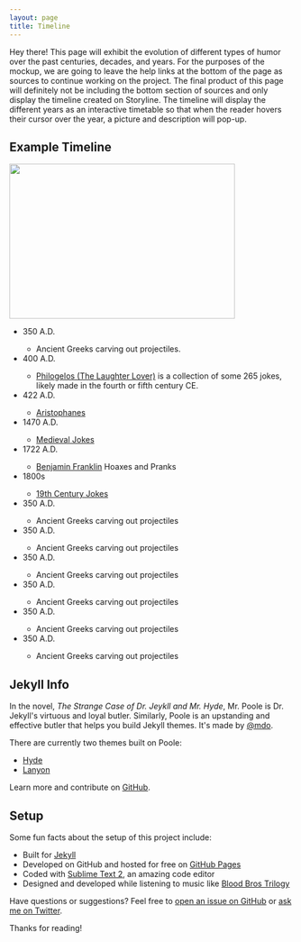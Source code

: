 ```yaml
---
layout: page
title: Timeline
---
```


<p class="message">
  Hey there! This page will exhibit the evolution of different types of humor over the past centuries, decades, and years. For the purposes of the mockup, we are going to leave the help links at the bottom of the page as sources to continue working on the project. The final product of this page will definitely not be including the bottom section of sources and only display the timeline created on Storyline. The timeline will display the different years as an interactive timetable so that when the reader hovers their cursor over the year, a picture and description will pop-up.
</p>

## Example Timeline
<a href="url"><img src="https://actamu.github.io/laughing-aggies/public/images/example_timeline.png" height="275" width="400" ></a>

<ul>
  <li>350 A.D.</li>
  <ul>
    <li>Ancient Greeks carving out projectiles.</li>
  </ul>
  <li>400 A.D.</li>
  <ul>
    <li><a href="http://www.stoa.org/diotima/anthology/quinn_jokes.shtml">Philogelos (The Laughter Lover)</a> is a               collection of some 265 jokes, likely made in the fourth or fifth century CE.</li>
  </ul>
  <li>422 A.D.</li>
  <ul>
    <li><a href="http://www.notable-quotes.com/a/aristophanes_quotes.html">Aristophanes</a></li>
  </ul>
  <li>1470 A.D.</li>
  <ul>
    <li><a href="http://www.medievalists.net/2013/08/medieval-jokes/">Medieval Jokes</a></li>
  </ul>
  <li>1722 A.D.</li>
  <ul>
    <li><a href="http://mentalfloss.com/article/62668/6-ben-franklins-greatest-hoaxes-and-pranks">Benjamin Franklin</a>         Hoaxes and Pranks</li>
  </ul>
  <li>1800s</li>
  <ul>
    <li><a href="https://www.npr.org/sections/npr-history-dept/2015/11/10/455415340/6-jokes-from-19th-century-america">19th     Century Jokes</a></li>
  </ul>
  <li>350 A.D.</li>
  <ul>
    <li>Ancient Greeks carving out projectiles</li>
  </ul>
  <li>350 A.D.</li>
  <ul>
    <li>Ancient Greeks carving out projectiles</li>
  </ul>
  <li>350 A.D.</li>
  <ul>
    <li>Ancient Greeks carving out projectiles</li>
  </ul>
  <li>350 A.D.</li>
  <ul>
    <li>Ancient Greeks carving out projectiles</li>
  </ul>
  <li>350 A.D.</li>
  <ul>
    <li>Ancient Greeks carving out projectiles</li>
  </ul>
  <li>350 A.D.</li>
  <ul>
    <li>Ancient Greeks carving out projectiles</li>
  </ul>
</ul>


## Jekyll Info
In the novel, *The Strange Case of Dr. Jeykll and Mr. Hyde*, Mr. Poole is Dr. Jekyll's virtuous and loyal butler. Similarly, Poole is an upstanding and effective butler that helps you build Jekyll themes. It's made by [@mdo](https://twitter.com/mdo).

There are currently two themes built on Poole:

* [Hyde](http://hyde.getpoole.com)
* [Lanyon](http://lanyon.getpoole.com)

Learn more and contribute on [GitHub](https://github.com/poole).

## Setup

Some fun facts about the setup of this project include:

* Built for [Jekyll](http://jekyllrb.com)
* Developed on GitHub and hosted for free on [GitHub Pages](https://pages.github.com)
* Coded with [Sublime Text 2](http://sublimetext.com), an amazing code editor
* Designed and developed while listening to music like [Blood Bros Trilogy](https://soundcloud.com/maddecent/sets/blood-bros-series)

Have questions or suggestions? Feel free to [open an issue on GitHub](https://github.com/poole/issues/new) or [ask me on Twitter](https://twitter.com/mdo).

Thanks for reading!
